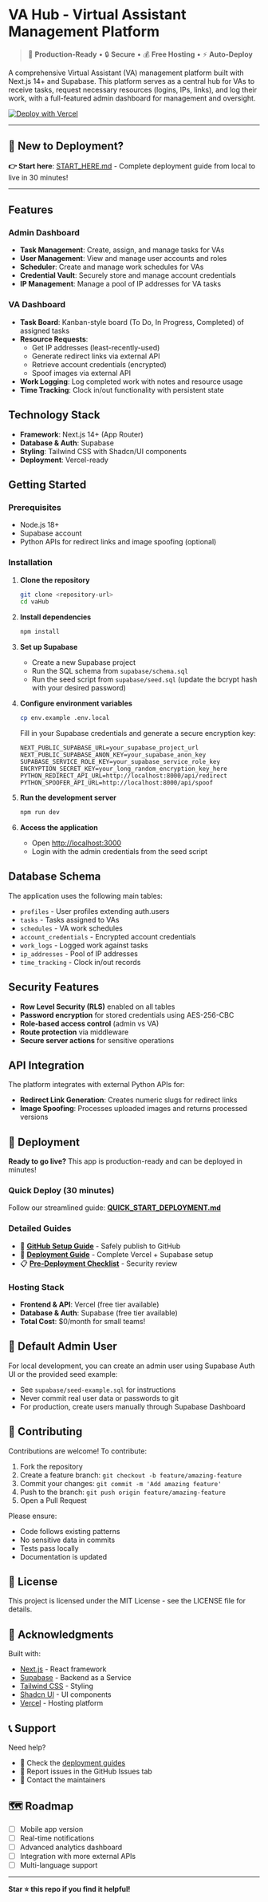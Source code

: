 # VA Hub - Virtual Assistant Management Platform

> 🚀 **Production-Ready** • 🔒 **Secure** • 💰 **Free Hosting** • ⚡ **Auto-Deploy**

A comprehensive Virtual Assistant (VA) management platform built with Next.js 14+ and Supabase. This platform serves as a central hub for VAs to receive tasks, request necessary resources (logins, IPs, links), and log their work, with a full-featured admin dashboard for management and oversight.

[![Deploy with Vercel](https://vercel.com/button)](https://vercel.com/new/clone?repository-url=https://github.com/YOUR_USERNAME/va-hub)

---

## 🎯 New to Deployment?

**👉 Start here**: [START_HERE.md](START_HERE.md) - Complete deployment guide from local to live in 30 minutes!

---

## Features

### Admin Dashboard
- **Task Management**: Create, assign, and manage tasks for VAs
- **User Management**: View and manage user accounts and roles
- **Scheduler**: Create and manage work schedules for VAs
- **Credential Vault**: Securely store and manage account credentials
- **IP Management**: Manage a pool of IP addresses for VA tasks

### VA Dashboard
- **Task Board**: Kanban-style board (To Do, In Progress, Completed) of assigned tasks
- **Resource Requests**: 
  - Get IP addresses (least-recently-used)
  - Generate redirect links via external API
  - Retrieve account credentials (encrypted)
  - Spoof images via external API
- **Work Logging**: Log completed work with notes and resource usage
- **Time Tracking**: Clock in/out functionality with persistent state

## Technology Stack

- **Framework**: Next.js 14+ (App Router)
- **Database & Auth**: Supabase
- **Styling**: Tailwind CSS with Shadcn/UI components
- **Deployment**: Vercel-ready

## Getting Started

### Prerequisites

- Node.js 18+ 
- Supabase account
- Python APIs for redirect links and image spoofing (optional)

### Installation

1. **Clone the repository**
   ```bash
   git clone <repository-url>
   cd vaHub
   ```

2. **Install dependencies**
   ```bash
   npm install
   ```

3. **Set up Supabase**
   - Create a new Supabase project
   - Run the SQL schema from `supabase/schema.sql`
   - Run the seed script from `supabase/seed.sql` (update the bcrypt hash with your desired password)

4. **Configure environment variables**
   ```bash
   cp env.example .env.local
   ```
   
   Fill in your Supabase credentials and generate a secure encryption key:
   ```env
   NEXT_PUBLIC_SUPABASE_URL=your_supabase_project_url
   NEXT_PUBLIC_SUPABASE_ANON_KEY=your_supabase_anon_key
   SUPABASE_SERVICE_ROLE_KEY=your_supabase_service_role_key
   ENCRYPTION_SECRET_KEY=your_long_random_encryption_key_here
   PYTHON_REDIRECT_API_URL=http://localhost:8000/api/redirect
   PYTHON_SPOOFER_API_URL=http://localhost:8000/api/spoof
   ```

5. **Run the development server**
   ```bash
   npm run dev
   ```

6. **Access the application**
   - Open [http://localhost:3000](http://localhost:3000)
   - Login with the admin credentials from the seed script

## Database Schema

The application uses the following main tables:

- `profiles` - User profiles extending auth.users
- `tasks` - Tasks assigned to VAs
- `schedules` - VA work schedules
- `account_credentials` - Encrypted account credentials
- `work_logs` - Logged work against tasks
- `ip_addresses` - Pool of IP addresses
- `time_tracking` - Clock in/out records

## Security Features

- **Row Level Security (RLS)** enabled on all tables
- **Password encryption** for stored credentials using AES-256-CBC
- **Role-based access control** (admin vs VA)
- **Route protection** via middleware
- **Secure server actions** for sensitive operations

## API Integration

The platform integrates with external Python APIs for:
- **Redirect Link Generation**: Creates numeric slugs for redirect links
- **Image Spoofing**: Processes uploaded images and returns processed versions

## 🚀 Deployment

**Ready to go live?** This app is production-ready and can be deployed in minutes!

### Quick Deploy (30 minutes)
Follow our streamlined guide: **[QUICK_START_DEPLOYMENT.md](QUICK_START_DEPLOYMENT.md)**

### Detailed Guides
- 📘 **[GitHub Setup Guide](GITHUB_SETUP.md)** - Safely publish to GitHub
- 📗 **[Deployment Guide](DEPLOYMENT_GUIDE.md)** - Complete Vercel + Supabase setup  
- 📋 **[Pre-Deployment Checklist](PRE_DEPLOYMENT_CHECKLIST.md)** - Security review

### Hosting Stack
- **Frontend & API**: Vercel (free tier available)
- **Database & Auth**: Supabase (free tier available)
- **Total Cost**: $0/month for small teams!

## 👤 Default Admin User

For local development, you can create an admin user using Supabase Auth UI or the provided seed example:
- See `supabase/seed-example.sql` for instructions
- Never commit real user data or passwords to git
- For production, create users manually through Supabase Dashboard

## 🤝 Contributing

Contributions are welcome! To contribute:

1. Fork the repository
2. Create a feature branch: `git checkout -b feature/amazing-feature`
3. Commit your changes: `git commit -m 'Add amazing feature'`
4. Push to the branch: `git push origin feature/amazing-feature`
5. Open a Pull Request

Please ensure:
- Code follows existing patterns
- No sensitive data in commits
- Tests pass locally
- Documentation is updated

## 📄 License

This project is licensed under the MIT License - see the LICENSE file for details.

## 🙏 Acknowledgments

Built with:
- [Next.js](https://nextjs.org/) - React framework
- [Supabase](https://supabase.com/) - Backend as a Service
- [Tailwind CSS](https://tailwindcss.com/) - Styling
- [Shadcn UI](https://ui.shadcn.com/) - UI components
- [Vercel](https://vercel.com/) - Hosting platform

## 📞 Support

Need help?
- 📖 Check the [deployment guides](QUICK_START_DEPLOYMENT.md)
- 🐛 Report issues in the GitHub Issues tab
- 📧 Contact the maintainers

## 🗺️ Roadmap

- [ ] Mobile app version
- [ ] Real-time notifications
- [ ] Advanced analytics dashboard
- [ ] Integration with more external APIs
- [ ] Multi-language support

---

**Star ⭐ this repo if you find it helpful!**
